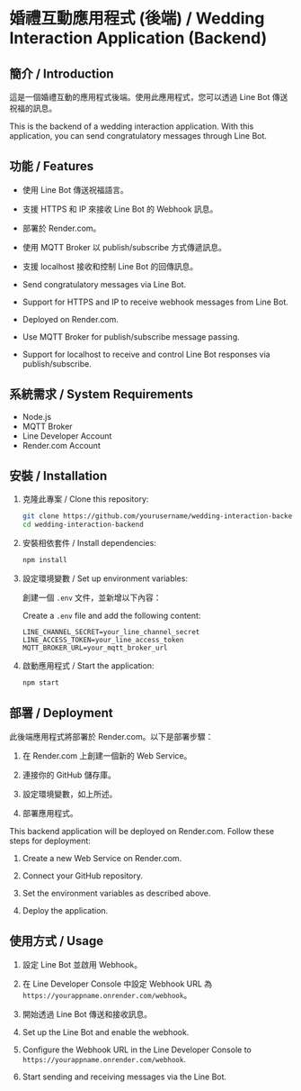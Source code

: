 # 婚禮互動應用程式 (後端) / Wedding Interaction Application (Backend)

## 簡介 / Introduction

這是一個婚禮互動的應用程式後端。使用此應用程式，您可以透過 Line Bot 傳送祝福的訊息。

This is the backend of a wedding interaction application. With this application, you can send congratulatory messages through Line Bot.

## 功能 / Features

- 使用 Line Bot 傳送祝福語言。
- 支援 HTTPS 和 IP 來接收 Line Bot 的 Webhook 訊息。
- 部署於 Render.com。
- 使用 MQTT Broker 以 publish/subscribe 方式傳遞訊息。
- 支援 localhost 接收和控制 Line Bot 的回傳訊息。

- Send congratulatory messages via Line Bot.
- Support for HTTPS and IP to receive webhook messages from Line Bot.
- Deployed on Render.com.
- Use MQTT Broker for publish/subscribe message passing.
- Support for localhost to receive and control Line Bot responses via publish/subscribe.

## 系統需求 / System Requirements

- Node.js
- MQTT Broker
- Line Developer Account
- Render.com Account


## 安裝 / Installation

1. 克隆此專案 / Clone this repository:

    ```bash
    git clone https://github.com/yourusername/wedding-interaction-backend.git
    cd wedding-interaction-backend
    ```

2. 安裝相依套件 / Install dependencies:

    ```bash
    npm install
    ```

3. 設定環境變數 / Set up environment variables:

    創建一個 `.env` 文件，並新增以下內容：
    
    Create a `.env` file and add the following content:

    ```
    LINE_CHANNEL_SECRET=your_line_channel_secret
    LINE_ACCESS_TOKEN=your_line_access_token
    MQTT_BROKER_URL=your_mqtt_broker_url
    ```

4. 啟動應用程式 / Start the application:

    ```bash
    npm start
    ```

## 部署 / Deployment

此後端應用程式將部署於 Render.com。以下是部署步驟：

1. 在 Render.com 上創建一個新的 Web Service。

2. 連接你的 GitHub 儲存庫。

3. 設定環境變數，如上所述。

4. 部署應用程式。

This backend application will be deployed on Render.com. Follow these steps for deployment:

1. Create a new Web Service on Render.com.

2. Connect your GitHub repository.

3. Set the environment variables as described above.

4. Deploy the application.

## 使用方式 / Usage

1. 設定 Line Bot 並啟用 Webhook。

2. 在 Line Developer Console 中設定 Webhook URL 為 `https://yourappname.onrender.com/webhook`。

3. 開始透過 Line Bot 傳送和接收訊息。

1. Set up the Line Bot and enable the webhook.

2. Configure the Webhook URL in the Line Developer Console to `https://yourappname.onrender.com/webhook`.

3. Start sending and receiving messages via the Line Bot.